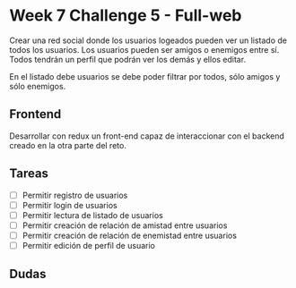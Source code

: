 # Week 7 Challenge 5 - Full-web

Crear una red social donde los usuarios logeados pueden ver un listado de todos los usuarios. Los usuarios pueden ser amigos o enemigos entre sí. Todos tendrán un perfil que podrán ver los demás y ellos editar.

En el listado debe usuarios se debe poder filtrar por todos, sólo amigos y sólo enemigos.

## Frontend

Desarrollar con redux un front-end capaz de interaccionar con el backend creado en la otra parte del reto.

## Tareas

- [ ] Permitir registro de usuarios
- [ ] Permitir login de usuarios
- [ ] Permitir lectura de listado de usuarios
- [ ] Permitir creación de relación de amistad entre usuarios
- [ ] Permitir creación de relación de enemistad entre usuarios
- [ ] Permitir edición de perfil de usuario

## Dudas
